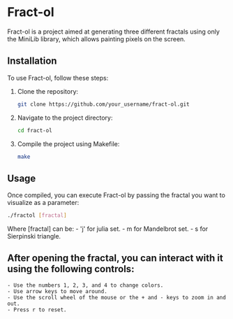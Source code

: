 # Fract-ol

Fract-ol is a project aimed at generating three different fractals using only the MiniLib library, which allows painting pixels on the screen.

## Installation

To use Fract-ol, follow these steps:

1. Clone the repository:

    ```bash
    git clone https://github.com/your_username/fract-ol.git
    ```

2. Navigate to the project directory:

    ```bash
    cd fract-ol
    ```

3. Compile the project using Makefile:

    ```bash
    make
    ```

## Usage


Once compiled, you can execute Fract-ol by passing the fractal you want to visualize as a parameter:

```bash
./fractol [fractal]
```

Where [fractal] can be:
    - 'j' for julia set.
    - m for Mandelbrot set.
    - s for Sierpinski triangle.

## After opening the fractal, you can interact with it using the following controls:
    
    - Use the numbers 1, 2, 3, and 4 to change colors.
    - Use arrow keys to move around.
    - Use the scroll wheel of the mouse or the + and - keys to zoom in and out.
    - Press r to reset.
